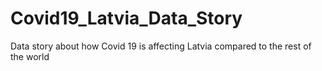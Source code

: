 # Covid19_Latvia_Data_Story
Data story about how Covid 19 is affecting Latvia compared to the rest of the world

